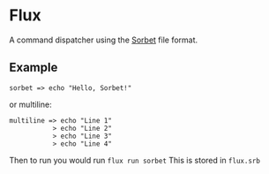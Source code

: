 # Flux

A command dispatcher using the
[Sorbet](https://github.com/thoq-jar/sorbet) file format.

## Example
```sorbet
sorbet => echo "Hello, Sorbet!"
```
or multiline:
```sorbet
multiline => echo "Line 1"
           > echo "Line 2"
           > echo "Line 3"
           > echo "Line 4"
```
Then to run you would run `flux run sorbet`
This is stored in `flux.srb`
